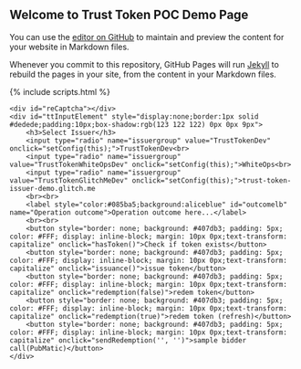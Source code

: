 ## Welcome to Trust Token POC Demo Page

You can use the [editor on GitHub](https://github.com/abhinavsinha001/trust-token-poc/edit/gh-pages/index.md) to maintain and preview the content for your website in Markdown files.

Whenever you commit to this repository, GitHub Pages will run [Jekyll](https://jekyllrb.com/) to rebuild the pages in your site, from the content in your Markdown files.

{% include scripts.html %}

<!DOCTYPE html>
<html>
<body>
    <script type="text/javascript">
        var onloadCallback = function() {
            grecaptcha.render('reCaptcha', {
                'sitekey': '6Lc9Vo0aAAAAANC8-QJSuFVkXpfIbhOFJeu7tXw8',
                'callback': successRecaptcha
            });
        }
        var successRecaptcha = function() {
            console.log("Recaptcha Solved");
            document.getElementById('ttInputElement').style.display = "inline-block"
            document.getElementById('reCaptcha').style.display = "none"
        }
    </script>
    <script src="https://www.google.com/recaptcha/api.js?onload=onloadCallback&render=explicit" async defer></script>

    <div id="reCaptcha"></div>
    <div id="ttInputElement" style="display:none;border:1px solid #dedede;padding:10px;box-shadow:rgb(123 122 122) 0px 0px 9px">
        <h3>Select Issuer</h3>
        <input type="radio" name="issuergroup" value="TrustTokenDev" onclick="setConfig(this);">TrustTokenDev<br>
        <input type="radio" name="issuergroup" value="TrustTokenWhiteOpsDev" onclick="setConfig(this);">WhiteOps<br>
        <input type="radio" name="issuergroup" value="TrustTokenGlitchMeDev" onclick="setConfig(this);">trust-token-issuer-demo.glitch.me
        <br><br>
        <label style="color:#085ba5;background:aliceblue" id="outcomelb" name="Operation outcome">Operation outcome here...</label>
        <br><br>
        <button style="border: none; background: #407db3; padding: 5px; color: #FFF; display: inline-block; margin: 10px 0px;text-transform: capitalize" onclick="hasToken()">Check if token exists</button>
        <button style="border: none; background: #407db3; padding: 5px; color: #FFF; display: inline-block; margin: 10px 0px;text-transform: capitalize" onclick="issuance()">issue token</button>
        <button style="border: none; background: #407db3; padding: 5px; color: #FFF; display: inline-block; margin: 10px 0px;text-transform: capitalize" onclick="redemption(false)">redem token</button>
        <button style="border: none; background: #407db3; padding: 5px; color: #FFF; display: inline-block; margin: 10px 0px;text-transform: capitalize" onclick="redemption(true)">redem token (refresh)</button>
        <button style="border: none; background: #407db3; padding: 5px; color: #FFF; display: inline-block; margin: 10px 0px;text-transform: capitalize" onclick="sendRedemption('', '')">sample bidder call(PubMatic)</button>
    </div>

</body>
</html>
